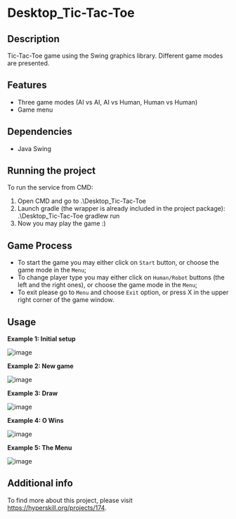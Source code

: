 # Desktop_Tic-Tac-Toe
## Description
Tic-Tac-Toe game using the Swing graphics library. Different game modes are presented.
## Features
- Three game modes (AI vs AI, AI vs Human, Human vs Human)
- Game menu
## Dependencies
- Java Swing
## Running the project
To run the service from CMD:
   1. Open CMD and go to .\Desktop_Tic-Tac-Toe
   2. Launch gradle (the wrapper is already included in the project package): .\Desktop_Tic-Tac-Toe gradlew run
   3. Now you may play the game :)
## Game Process 
- To start the game you may either click on ```Start``` button, or choose the game mode in the ```Menu```;
- To change player type you may either click on ```Human/Robot``` buttons (the left and the right ones), or choose the game mode in the ```Menu```;
- To exit please go to ```Menu``` and choose ```Exit``` option, or press X in the upper right corner of the game window. 
## Usage
**Example 1: Initial setup** 

![image](https://user-images.githubusercontent.com/106676944/209929409-ac32fc6b-3c04-4da3-bae6-d8addd622ee6.png)

**Example 2: New game**

![image](https://user-images.githubusercontent.com/106676944/209929487-78665cf2-894b-4be8-bc4d-69d3efe1c1b2.png)

**Example 3: Draw**

![image](https://user-images.githubusercontent.com/106676944/209929650-050d6d8f-4e9a-446b-8bba-513a53a18dbf.png)

**Example 4: O Wins**

![image](https://user-images.githubusercontent.com/106676944/209929747-8a11406e-8c1b-4b60-a910-bbdc4ac71360.png)

**Example 5: The Menu**

![image](https://user-images.githubusercontent.com/106676944/209929871-098edcf1-c1c3-4efb-9eb6-d3d9e8f6969f.png)

## Additional info
To find more about this project, please visit https://hyperskill.org/projects/174.


